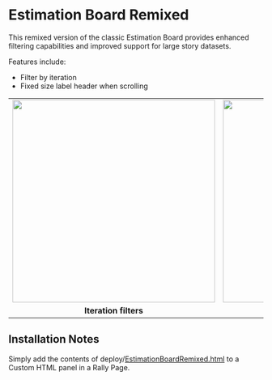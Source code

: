 # Estimation Board Remixed

This remixed version of the classic Estimation Board provides enhanced filtering capabilities and improved support for large story datasets.

Features include:

* Filter by iteration
* Fixed size label header when scrolling

<table>
<tr>
<td><a href="https://raw.github.com/RallyCommunity/EstimationBoardRemixed/master/docs/screenshots/estimation_board_remixed_iteration_filter.png"><img width="400" src="https://raw.github.com/RallyCommunity/EstimationBoardRemixed/master/docs/screenshots/estimation_board_remixed_iteration_filter.png" border="0"></a></td>
<td><a href="https://raw.github.com/RallyCommunity/EstimationBoardRemixed/master/docs/screenshots/estimation_board_remixed_scrolling.png"><img width="400" src="https://raw.github.com/RallyCommunity/EstimationBoardRemixed/master/docs/screenshots/estimation_board_remixed_scrolling.png" border="0"></a></td>
</tr>
<tr>
<td><div style="text-align:center;width: 100%"><b>Iteration filters</b></div></td>
<td><div style="text-align:center;width: 100%"><b>Fixed Scroll Header</b></div></td>
</tr>
</table>

## Installation Notes

Simply add the contents of deploy/<a href="https://raw.github.com/RallyCommunity/EstimationBoardRemixed/master/deploy/EstimationBoardRemixed.html">EstimationBoardRemixed.html</a> to a Custom HTML panel in a Rally Page.
